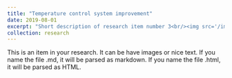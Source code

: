 ```yaml
---
title: "Temperature control system improvement"
date: 2019-08-01
excerpt: "Short description of research item number 3<br/><img src='/images/500x300.png'>"
collection: research
---
```


This is an item in your research. It can be have images or nice text. If you name the file .md, it will be parsed as markdown. If you name the file .html, it will be parsed as HTML. 

